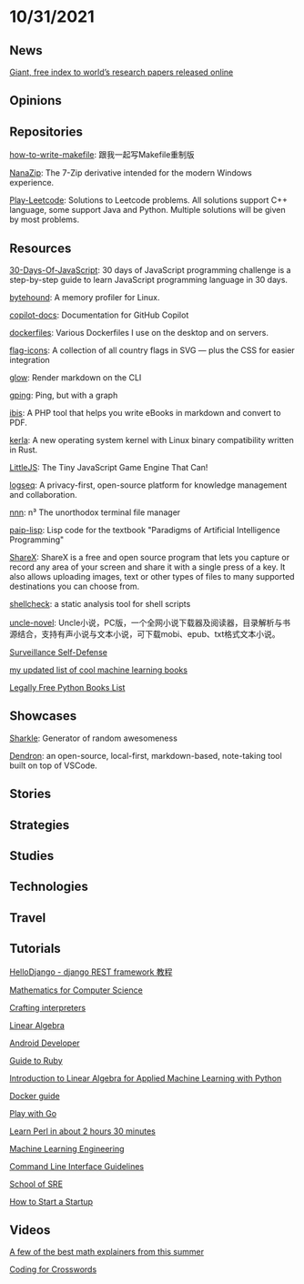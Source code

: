 # 10/31/2021

## News
[Giant, free index to world’s research papers released online](https://www.nature.com/articles/d41586-021-02895-8)

## Opinions

## Repositories
[how-to-write-makefile](https://github.com/seisman/how-to-write-makefile): 跟我一起写Makefile重制版

[NanaZip](https://github.com/M2Team/NanaZip): The 7-Zip derivative intended for the modern Windows experience.

[Play-Leetcode](https://github.com/liuyubobobo/Play-Leetcode): Solutions to Leetcode problems. All solutions support C++ language, some support Java and Python. Multiple solutions will be given by most problems.

## Resources
[30-Days-Of-JavaScript](https://github.com/Asabeneh/30-Days-Of-JavaScript): 30 days of JavaScript programming challenge is a step-by-step guide to learn JavaScript programming language in 30 days.

[bytehound](https://github.com/koute/bytehound): A memory profiler for Linux.

[copilot-docs](https://github.com/github/copilot-docs): Documentation for GitHub Copilot

[dockerfiles](https://github.com/jessfraz/dockerfiles): Various Dockerfiles I use on the desktop and on servers.

[flag-icons](https://github.com/lipis/flag-icons): A collection of all country flags in SVG — plus the CSS for easier integration

[glow](https://github.com/charmbracelet/glow): Render markdown on the CLI

[gping](https://github.com/orf/gping): Ping, but with a graph

[ibis](https://github.com/themsaid/ibis): A PHP tool that helps you write eBooks in markdown and convert to PDF.

[kerla](https://github.com/nuta/kerla): A new operating system kernel with Linux binary compatibility written in Rust.

[LittleJS](https://github.com/KilledByAPixel/LittleJS): The Tiny JavaScript Game Engine That Can!

[logseq](https://github.com/logseq/logseq): A privacy-first, open-source platform for knowledge management and collaboration.

[nnn](https://github.com/jarun/nnn): n³ The unorthodox terminal file manager

[paip-lisp](https://github.com/norvig/paip-lisp): Lisp code for the textbook "Paradigms of Artificial Intelligence Programming"

[ShareX](https://github.com/ShareX/ShareX): ShareX is a free and open source program that lets you capture or record any area of your screen and share it with a single press of a key. It also allows uploading images, text or other types of files to many supported destinations you can choose from.

[shellcheck](https://github.com/koalaman/shellcheck): a static analysis tool for shell scripts

[uncle-novel](https://github.com/unclezs/uncle-novel): Uncle小说，PC版，一个全网小说下载器及阅读器，目录解析与书源结合，支持有声小说与文本小说，可下载mobi、epub、txt格式文本小说。

[Surveillance Self-Defense](https://ssd.eff.org/en)

[my updated list of cool machine learning books](http://matpalm.com/blog/cool_machine_learning_books/)

[Legally Free Python Books List](https://www.pythonkitchen.com/legally-free-python-books-list/)

## Showcases
[Sharkle](https://sharkle.com/): Generator of random awesomeness

[Dendron](https://www.dendron.so/): an open-source, local-first, markdown-based, note-taking tool built on top of VSCode.

## Stories


## Strategies


## Studies

## Technologies

## Travel

## Tutorials
[HelloDjango - django REST framework 教程](https://www.zmrenwu.com/courses/django-rest-framework-tutorial/)

[Mathematics for Computer Science](https://courses.csail.mit.edu/6.042/spring17/mcs.pdf)

[Crafting interpreters](http://craftinginterpreters.com/contents.html)

[Linear Algebra](https://hefferon.net/linearalgebra/)

[Android Developer](https://roadmap.sh/android)

[Guide to Ruby](https://poignant.guide/book/)

[Introduction to Linear Algebra for Applied Machine Learning with Python](https://pabloinsente.github.io/intro-linear-algebra)

[Docker guide](https://robertcooper.me/post/docker-guide)

[Play with Go](https://play-with-go.dev/)

[Learn Perl in about 2 hours 30 minutes](https://qntm.org/perl_en)

[Machine Learning Engineering](http://www.mlebook.com/wiki/doku.php?id=start)

[Command Line Interface Guidelines](https://clig.dev/)

[School of SRE](https://linkedin.github.io/school-of-sre/)

[How to Start a Startup](https://startupclass.samaltman.com/)

## Videos
[A few of the best math explainers from this summer](https://www.youtube.com/watch?v=F3Qixy-r_rQ)

[Coding for Crosswords](https://www.youtube.com/playlist?list=PLg4AoophFZWZ7Llifowo-1WGMVICq-mfw)
